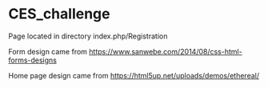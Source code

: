# CES_challenge
Page located in directory index.php/Registration

Form design came from https://www.sanwebe.com/2014/08/css-html-forms-designs

Home page design came from https://html5up.net/uploads/demos/ethereal/
